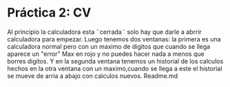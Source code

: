 # Práctica 2: CV
Al principio la calculadora esta ¨cerrada¨ solo hay que darle a abrrir calculadora para empezar. Luego tenemos dos ventanas: la primera es una calculadora normal pero con un maximo de digitos que cuando se llega aparece un "error" Max en rojo y no puedes hacer nada a menos que borres digitos. Y en la segunda ventana tenemos un historial de los calculos hechos en la otra ventana con un maximo,cuando se llega a este el historial se mueve de arria a abajo con calculos nuevos.
Readme.md
